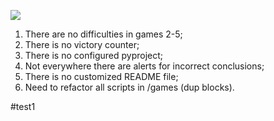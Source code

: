<a href="https://codeclimate.com/github/Egortrod/mind-games-project/maintainability"><img src="https://api.codeclimate.com/v1/badges/3ed57a1dde9b2423eaab/maintainability" /></a>


1. There are no difficulties in games 2-5;
2. There is no victory counter;
3. There is no configured pyproject;
4. Not everywhere there are alerts for incorrect conclusions;
5. There is no customized README file; 
6. Need to refactor all scripts in /games (dup blocks).

#test1